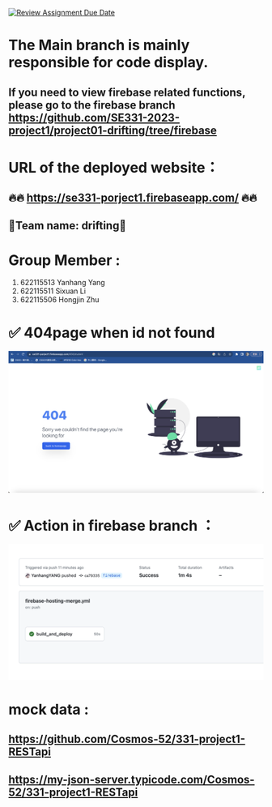 [![Review Assignment Due Date](https://classroom.github.com/assets/deadline-readme-button-24ddc0f5d75046c5622901739e7c5dd533143b0c8e959d652212380cedb1ea36.svg)](https://classroom.github.com/a/_UXQZ2LF)
# The Main branch is mainly responsible for code display. 
If you need to view firebase related functions, please go to the firebase branch
https://github.com/SE331-2023-project1/project01-drifting/tree/firebase
-

# URL of the deployed website：

🔥🔥 https://se331-porject1.firebaseapp.com/ 🔥🔥
-

<h2>🌟Team name: drifting🌟</h2>

# Group Member : 
1. 622115513 Yanhang Yang
2. 622115511 Sixuan Li
3. 622115506 Hongjin Zhu

# ✅ 404page when id not found

<img src="https://github.com/YanhangYANG/lab3/blob/main/2.png" alt="Alt text" title="Optional title">

# ✅ Action in firebase branch ：
<img src="https://github.com/YanhangYANG/lab3/blob/main/1.png" alt="Alt text" title="Optional title">


# mock data :
https://github.com/Cosmos-52/331-project1-RESTapi
-
https://my-json-server.typicode.com/Cosmos-52/331-project1-RESTapi
-
